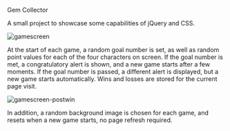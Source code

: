 Gem Collector

A small project to showcase some capabilities of jQuery and CSS.

![gamescreen](https://user-images.githubusercontent.com/46268838/61596970-ba148e00-abcf-11e9-9325-e83e32bb0352.png)

At the start of each game, a random goal number is set, as well as random point values for each of the four characters on screen. If the goal number is met, a congratulatory alert is shown, and a new game starts after a few moments. If the goal number is passed, a different alert is displayed, but a new game starts automatically. Wins and losses are stored for the current page visit.

![gamescreen-postwin](https://user-images.githubusercontent.com/46268838/61596976-cc8ec780-abcf-11e9-9937-6666836d04ee.png)

In addition, a random background image is chosen for each game, and resets when a new game starts, no page refresh required.
